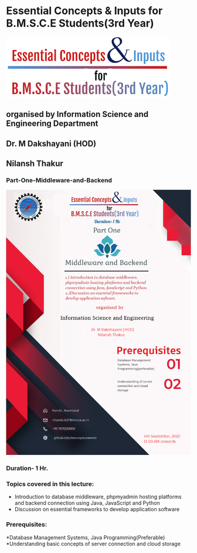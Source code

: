 # Essential Concepts & Inputs for B.M.S.C.E Students(3rd Year)
![Brochure Logo](/images/lecturelogo.png)
## organised by Information Science and Engineering Department
##                Dr. M Dakshayani (HOD)
##                Nilansh Thakur


### Part-One-Middleware-and-Backend
![Brochure part one](/images/partonefinal.png)
### Duration- 1 Hr.

### Topics covered in this lecture:
  * Introduction to database middleware, phpmyadmin hosting platforms and backend connection using Java, JavaScript and Python
  * Discussion on essential frameworks to develop application software
### Prerequisites:
  *Database Management Systems, Java Programming(Preferable)
  *Understanding basic concepts of server connection and cloud storage
  
  
